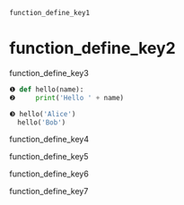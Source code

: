 ```ngMeta
function_define_key1
```
# function_define_key2
function_define_key3

```python
❶ def hello(name):
❷     print('Hello ' + name)

❸ hello('Alice')
  hello('Bob')
```
function_define_key4


function_define_key5

function_define_key6

function_define_key7